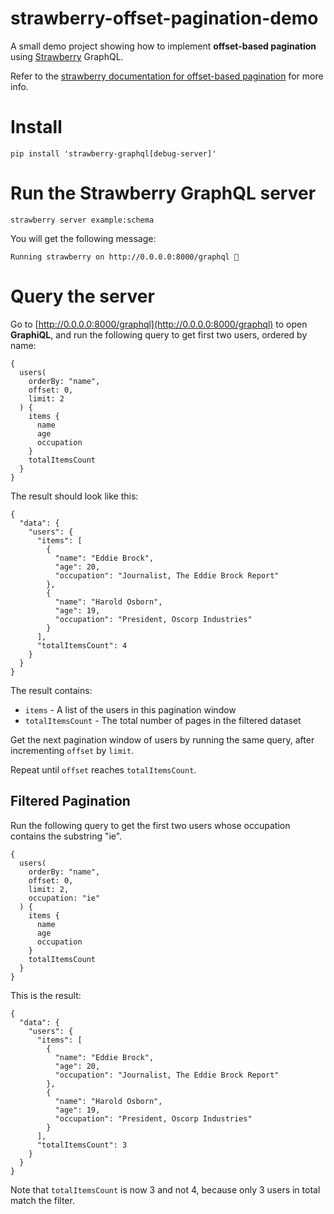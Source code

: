 # strawberry-offset-pagination-demo
A small demo project showing how to implement **offset-based pagination** using [Strawberry](https://strawberry.rocks/) GraphQL.

Refer to the [strawberry documentation for offset-based pagination](https://strawberry.rocks/docs/guides/pagination/offset-based) for more info.

# Install

```
pip install 'strawberry-graphql[debug-server]'
```

# Run the Strawberry GraphQL server
```
strawberry server example:schema
```
You will get the following message:
```
Running strawberry on http://0.0.0.0:8000/graphql 🍓
```

# Query the server
Go to [http://0.0.0.0:8000/graphql](http://0.0.0.0:8000/graphql) to open **GraphiQL**,
and run the following query to get first two users, ordered by name:

```
{
  users(
    orderBy: "name",
    offset: 0,
    limit: 2
  ) {
    items {
      name
      age
      occupation
    }
    totalItemsCount
  }
}
```
The result should look like this: 
```
{
  "data": {
    "users": {
      "items": [
        {
          "name": "Eddie Brock",
          "age": 20,
          "occupation": "Journalist, The Eddie Brock Report"
        },
        {
          "name": "Harold Osborn",
          "age": 19,
          "occupation": "President, Oscorp Industries"
        }
      ],
      "totalItemsCount": 4
    }
  }
}
```

The result contains:
- `items` - A list of the users in this pagination window 
- `totalItemsCount` - The total number of pages in the filtered dataset

Get the next pagination window of users by running the same query, after incrementing `offset` by `limit`.

Repeat until `offset` reaches `totalItemsCount`.

## Filtered Pagination

Run the following query to get the first two users whose occupation contains the substring "ie".

```
{
  users(
    orderBy: "name",
    offset: 0,
    limit: 2,
    occupation: "ie"
  ) {
    items {
      name
      age
      occupation
    }
    totalItemsCount
  }
}
```
This is the result:
```
{
  "data": {
    "users": {
      "items": [
        {
          "name": "Eddie Brock",
          "age": 20,
          "occupation": "Journalist, The Eddie Brock Report"
        },
        {
          "name": "Harold Osborn",
          "age": 19,
          "occupation": "President, Oscorp Industries"
        }
      ],
      "totalItemsCount": 3
    }
  }
}
```
Note that `totalItemsCount` is now 3 and not 4, because only 3 users in total match the filter.


